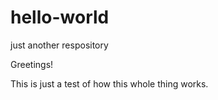 # hello-world
just another respository

Greetings!

This is just a test of how this whole thing works.
